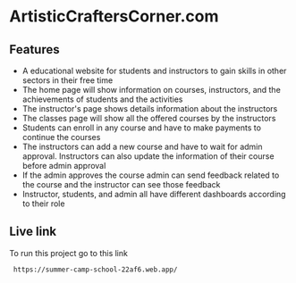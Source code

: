 # ArtisticCraftersCorner.com

## Features

- A educational website for students and instructors to gain skills in other sectors in their free time
- The home page will show information on courses, instructors, and the achievements of students and the activities
- The instructor's page shows details information about the instructors
- The classes page will show all the offered courses by the instructors
- Students can enroll in any course and have to make payments to continue the courses
- The instructors can add a new course and have to wait for admin approval. Instructors can also update the information of their course before admin approval
- If the admin approves the course admin can send feedback related to the course and the instructor can see those feedback
- Instructor, students, and admin all have different dashboards according to their role

## Live link

To run this project go to this link

```bash
 https://summer-camp-school-22af6.web.app/
```


